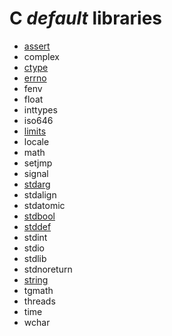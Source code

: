 # **C** *default* libraries

* [assert](https://github.com/duckafire/Small_Projects/blob/main/summaries/c/assert.md)
* complex
* [ctype](https://github.com/duckafire/Small_Projects/blob/main/summaries/c/ctype.md)
* [errno](https://github.com/duckafire/Small_Projects/blob/main/summaries/c/errno.md)
* fenv
* float
* inttypes
* iso646
* [limits](https://github.com/duckafire/Small_Projects/blob/main/summaries/c/limits.md)
* locale
* math
* setjmp
* signal
* [stdarg](https://github.com/duckafire/Small_Projects/blob/main/summaries/c/stdarg.md)
* stdalign
* stdatomic
* [stdbool](https://github.com/duckafire/Small_Projects/blob/main/summaries/c/stdbool.md)
* [stddef](https://github.com/duckafire/Small_Projects/blob/main/summaries/c/stddef.md)
* stdint
* stdio
* stdlib
* stdnoreturn
* [string](https://github.com/duckafire/Small_Projects/blob/main/summaries/c/string.md)
* tgmath
* threads
* time
* wchar
